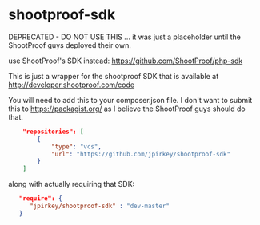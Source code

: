 shootproof-sdk
==============

DEPRECATED - DO NOT USE THIS ... it was just a placeholder until the ShootProof guys deployed their own.

use ShootProof's SDK instead: https://github.com/ShootProof/php-sdk

This is just a wrapper for the shootproof SDK that is available at http://developer.shootproof.com/code

You will need to add this to your composer.json file.  I don't want to submit this to https://packagist.org/ as I believe the ShootProof guys should do that.
```json
    "repositories": [
        {
            "type": "vcs",
            "url": "https://github.com/jpirkey/shootproof-sdk"
        }
    ]
```

along with actually requiring that SDK:
```json
   "require": {
      "jpirkey/shootproof-sdk" : "dev-master"
   }

```

